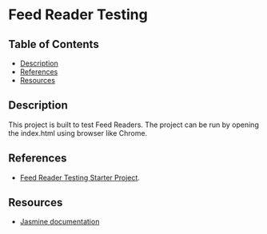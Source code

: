 # Feed Reader Testing

## Table of Contents

- [Description](#Description)
- [References](#References)
- [Resources](#Resources)

## Description

This project is built to test Feed Readers.
The project can be run by opening the index.html using browser like Chrome.

## References

- [Feed Reader Testing Starter Project](https://github.com/udacity/frontend-nanodegree-feedreader).

## Resources

- [Jasmine documentation](https://jasmine.github.io/)
